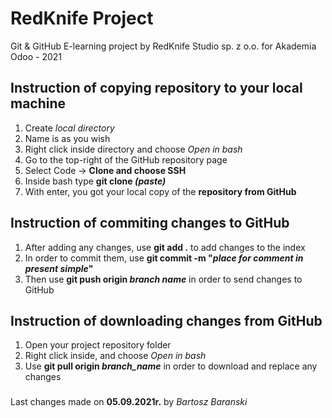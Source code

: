# RedKnife Project 

Git & GitHub E-learning project by RedKnife Studio sp. z o.o. for Akademia Odoo - 2021 

## Instruction of copying repository to your local machine
1. Create *local directory*
2. Name is as you wish
3. Right click inside directory and choose *Open in bash*
4. Go to the top-right of the GitHub repository page 
5. Select Code -> **Clone and choose SSH** 
6. Inside bash type **git clone *(paste)***
7. With enter, you got your local copy of the **repository from GitHub**

## Instruction of commiting changes to GitHub
1. After adding any changes, use **git add .** to add changes to the index
2. In order to commit them, use **git commit -m "*place for comment in present simple*"**
3. Then use **git push origin *branch name*** in order to send changes to GitHub

## Instruction of downloading changes from GitHub
1. Open your project repository folder
2. Right click inside, and choose *Open in bash*
3. Use **git pull origin *branch_name*** in order to download and replace any changes

###
Last changes made on **05.09.2021r.** by *Bartosz Baranski*
